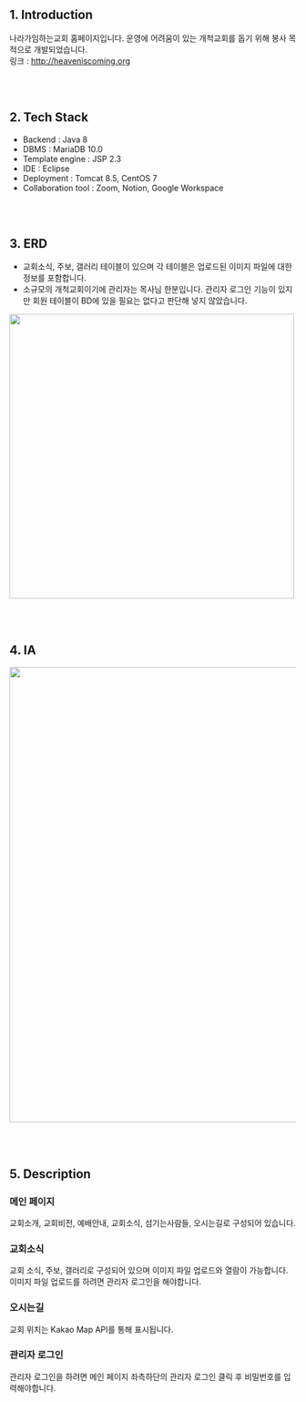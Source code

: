## 1. Introduction
나라가임하는교회 홈페이지입니다. 운영에 어려움이 있는 개척교회를 돕기 위해 봉사 목적으로 개발되었습니다.
<br>
링크 : http://heaveniscoming.org


<br><br>


## 2. Tech Stack
- Backend : Java 8
- DBMS : MariaDB 10.0
- Template engine : JSP 2.3
- IDE : Eclipse
- Deployment : Tomcat 8.5, CentOS 7
- Collaboration tool : Zoom, Notion, Google Workspace

  
<br><br>


## 3. ERD
- 교회소식, 주보, 갤러리 테이블이 있으며 각 테이블은 업로드된 이미지 파일에 대한 정보를 포함합니다.
- 소규모의 개척교회이기에 관리자는 목사님 한분입니다. 관리자 로그인 기능이 있지만 회원 테이블이 BD에 있을 필요는 없다고 판단해 넣지 않았습니다.
<img width="500" src="https://github.com/hyeokjulee/heaveniscoming/assets/122426157/00821caa-bbf9-4bf3-b71a-5a8e462cf1ae">


<br><br>


## 4. IA
<img width="800" src="https://github.com/hyeokjulee/heaveniscoming/assets/122426157/53510d10-c3b8-42c9-833e-46e4b2bdd17b">


<br><br>


## 5. Description

### 메인 페이지
교회소개, 교회비전, 예배안내, 교회소식, 섬기는사람들, 오시는길로 구성되어 있습니다.

### 교회소식
교회 소식, 주보, 갤러리로 구성되어 있으며 이미지 파일 업로드와 열람이 가능합니다. 이미지 파일 업로드를 하려면 관리자 로그인을 해야합니다.

### 오시는길
교회 위치는 Kakao Map API를 통해 표시됩니다.

### 관리자 로그인
관리자 로그인을 하려면 메인 페이지 좌측하단의 관리자 로그인 클릭 후 비밀번호를 입력해야합니다.
